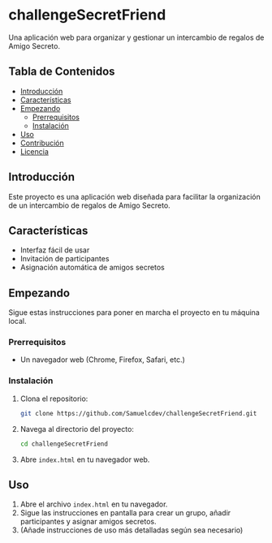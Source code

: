# challengeSecretFriend

Una aplicación web para organizar y gestionar un intercambio de regalos de Amigo Secreto.

## Tabla de Contenidos

- [Introducción](#introducción)
- [Características](#características)
- [Empezando](#empezando)
  - [Prerrequisitos](#prerrequisitos)
  - [Instalación](#instalación)
- [Uso](#uso)
- [Contribución](#contribución)
- [Licencia](#licencia)

## Introducción

Este proyecto es una aplicación web diseñada para facilitar la organización de un intercambio de regalos de Amigo Secreto.

## Características

- Interfaz fácil de usar
- Invitación de participantes
- Asignación automática de amigos secretos

## Empezando

Sigue estas instrucciones para poner en marcha el proyecto en tu máquina local.

### Prerrequisitos

- Un navegador web (Chrome, Firefox, Safari, etc.)

### Instalación

1. Clona el repositorio:

    ```bash
    git clone https://github.com/Samuelcdev/challengeSecretFriend.git
    ```
2. Navega al directorio del proyecto:

    ```bash
    cd challengeSecretFriend
    ```
3. Abre `index.html` en tu navegador web.

## Uso

1. Abre el archivo `index.html` en tu navegador.
2. Sigue las instrucciones en pantalla para crear un grupo, añadir participantes y asignar amigos secretos.
3. (Añade instrucciones de uso más detalladas según sea necesario)
